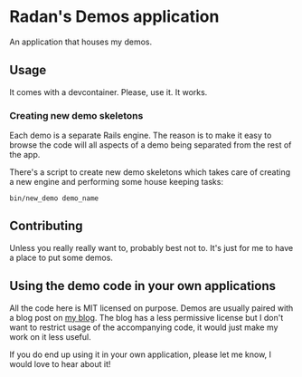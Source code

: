 # Radan's Demos application

An application that houses my demos.

## Usage

It comes with a devcontainer. Please, use it. It works.

### Creating new demo skeletons

Each demo is a separate Rails engine. The reason is to make it easy to browse
the code will all aspects of a demo being separated from the rest of the app.

There's a script to create new demo skeletons which takes care of creating a new
engine and performing some house keeping tasks:
```shell
bin/new_demo demo_name
```

## Contributing

Unless you really really want to, probably best not to.
It's just for me to have a place to put some demos.

## Using the demo code in your own applications

All the code here is MIT licensed on purpose. Demos are usually paired with a
blog post on [my blog](https://radan.dev). The blog has a less permissive license
but I don't want to restrict usage of the accompanying code, it would just make
my work on it less useful.

If you do end up using it in your own application, please let me know, I would
love to hear about it!
